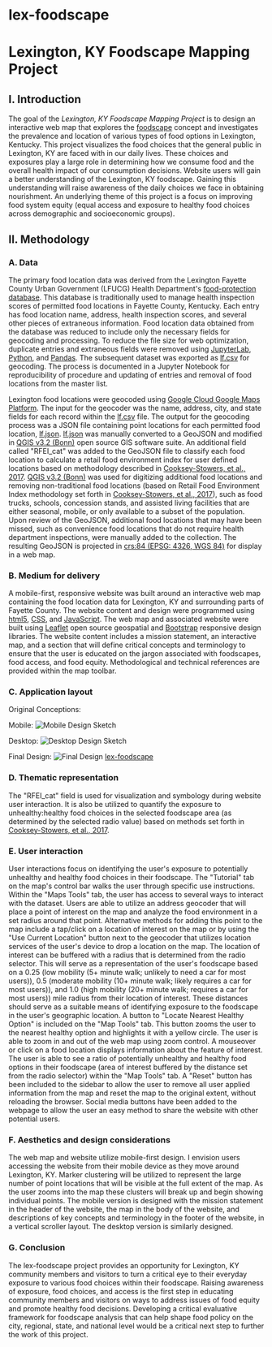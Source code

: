 # lex-foodscape
# Lexington, KY Foodscape Mapping Project

## I. Introduction
The goal of the *Lexington, KY Foodscape Mapping Project* is to design an interactive web map that explores the [foodscape](https://journals.sagepub.com/doi/pdf/10.1177/1536504214545754) concept and investigates the prevalence and location of various types of food options in Lexington, Kentucky. This project visualizes the food choices that the general public in Lexington, KY are faced with in our daily lives. These choices and exposures play a large role in determining how we consume food and the overall health impact of our consumption decisions. Website users will gain a better understanding of the Lexington, KY foodscape. Gaining this understanding will raise awareness of the daily choices we face in obtaining nourishment. An underlying theme of this project is a focus on improving food system equity (equal access and exposure to healthy food choices across demographic and socioeconomic groups). 

## II. Methodology
     
### A. Data
The primary food location data was derived from the Lexington Fayette County Urban Government (LFUCG) Health Department's [food-protection database](https://lexingtonhealthdepartment.org/food-protection/). This database is traditionally used to manage health inspection scores of permitted food locations in Fayette County, Kentucky. Each entry has food location name, address, health inspection scores, and several other pieces of extraneous information. Food location data obtained from the database was reduced to include only the necessary fields for geocoding and processing. To reduce the file size for web optimization, duplicate entries and extraneous fields were removed using [JupyterLab](https://github.com/jupyterlab/jupyterlab), [Python](https://www.python.org/), and [Pandas](https://pandas.pydata.org/). The subsequent dataset was exported as [lf.csv](https://github.com/ljmoser83/lex-foodscape/blob/master/data/lf.csv) for geocoding. The process is documented in a Jupyter Notebook for reproducibility of procedure and updating of entries and removal of food locations from the master list.

Lexington food locations were geocoded using [Google Cloud Google Maps Platform](https://cloud.google.com/maps-platform/). The input for the geocoder was the name, address, city, and state fields for each record within the [lf.csv](https://github.com/ljmoser83/lex-foodscape/blob/master/data/lf.csv) file. The output for the geocoding process was a JSON file containing point locations for each permitted food location, [lf.json](https://github.com/ljmoser83/lex-foodscape/blob/master/data/Lex_Food/lf.json). [lf.json](https://github.com/ljmoser83/lex-foodscape/blob/master/data/Lex_Food/lf.json) was manually converted to a GeoJSON and modified in [QGIS v3.2 (Bonn)](https://www.qgis.org/en/site/) open source GIS software suite. An additional field called "RFEI_cat" was added to the GeoJSON file to classify each food location to calculate a retail food environment index for user defined locations based on methodology described in [Cooksey-Stowers, et al., 2017](https://www.ncbi.nlm.nih.gov/pmc/articles/PMC5708005/pdf/ijerph-14-01366.pdf). [QGIS v3.2 (Bonn)](https://www.qgis.org/en/site/) was used for digitizing additional food locations and removing non-traditional food locations (based on Retail Food Environment Index methodology set forth in [Cooksey-Stowers, et al., 2017](https://www.ncbi.nlm.nih.gov/pmc/articles/PMC5708005/pdf/ijerph-14-01366.pdf)), such as food trucks, schools, concession stands, and assisted living facilities that are either seasonal, mobile, or only available to a subset of the population. Upon review of the GeoJSON, additional food locations that may have been missed, such as convenience food locations that do not require health department inspections, were manually added to the collection. The resulting GeoJSON is projected in [crs:84 (EPSG: 4326, WGS 84)](https://epsg.io/4326) for display in a web map. 

### B. Medium for delivery
A mobile-first, responsive website was built around an interactive web map containing the food location data for Lexington, KY and surrounding parts of Fayette County. The website content and design were programmed using [html5](https://developer.mozilla.org/en-US/docs/Web/Guide/HTML/HTML5), [CSS](https://developer.mozilla.org/en-US/docs/Web/CSS/Reference), and [JavaScript](https://developer.mozilla.org/bm/docs/Web/JavaScript). The web map and associated website were built using [Leaflet](https://leafletjs.com/) open source geospatial and [Bootstrap](https://getbootstrap.com/) responsive design libraries. The website content includes a mission statement, an interactive map, and a section that will define critical concepts and terminology to ensure that the user is educated on the jargon associated with foodscapes, food access, and food equity. Methodological and technical references are provided within the map toolbar.

### C. Application layout
Original Conceptions:

Mobile:
![Mobile Design Sketch](https://github.com/ljmoser83/lex-foodscape/blob/master/images/mobile.png)

Desktop:
![Desktop Design Sketch](https://github.com/ljmoser83/lex-foodscape/blob/master/images/lex-foodscape-concept.png)

Final Design:
![Final Design](https://github.com/ljmoser83/lex-foodscape/blob/master/images/layout.png)
[lex-foodscape](https://ljmoser83.github.io/lex-foodscape/)

### D. Thematic representation

The "RFEI_cat" field is used for visualization and symbology during website user interaction. It is also be utilized to quantify the exposure to unhealthy:healthy food choices in the selected foodscape area (as determined by the selected radio value) based on methods set forth in [Cooksey-Stowers, et al., 2017](https://www.ncbi.nlm.nih.gov/pmc/articles/PMC5708005/pdf/ijerph-14-01366.pdf). 

### E. User interaction

User interactions focus on identifying the user's exposure to potentially unhealthy and healthy food choices in their foodscape. The "Tutorial" tab on the map's control bar walks the user through specific use instructions. Within the "Maps Tools" tab, the user has access to several ways to interact with the dataset. Users are able to utilize an address geocoder that will place a point of interest on the map and analyze the food environment in a set radius around that point. Alternative methods for adding this point to the map include a tap/click on a location of interest on the map or by using the "Use Current Location" button next to the geocoder that utilizes location services of the user's device to drop a location on the map. The location of interest can be buffered with a radius that is determined from the radio selector. This will serve as a representation of the user's foodscape based on a 0.25 (low mobility (5+ minute walk; unlikely to need a car for most users)), 0.5 (moderate mobility (10+ minute walk; likely requires a car for most users)), and 1.0 (high mobility (20+ minute walk; requires a car for most users)) mile radius from their location of interest. These distances should serve as a suitable means of identifying exposure to the foodscape in the user's geographic location. A button to "Locate Nearest Healthy Option" is included on the "Map Tools" tab. This button zooms the user to the nearest healthy option and highlights it with a yellow circle. The user is able to zoom in and out of the web map using zoom control. A mouseover or click on a food location displays information about the feature of interest. The user is able to see a ratio of potentially unhealthy and healthy food options in their foodscape (area of interest buffered by the distance set from the radio selector) within the "Map Tools" tab. A "Reset" button has been included to the sidebar to allow the user to remove all user applied information from the map and reset the map to the original extent, without reloading the browser. Social media buttons have been added to the webpage to allow the user an easy method to share the website with other potential users.


### F. Aesthetics and design considerations

The web map and website utilize mobile-first design. I envision users accessing the website from their mobile device as they move around Lexington, KY. Marker clustering will be utilized to represent the large number of point locations that will be visible at the full extent of the map. As the user zooms into the map these clusters will break up and begin showing individual points. The mobile version is designed with the mission statement in the header of the website, the map in the body of the website, and descriptions of key concepts and terminology in the footer of the website, in a vertical scroller layout. The desktop version is similarly designed.

### G. Conclusion

The lex-foodscape project provides an opportunity for Lexington, KY community members and visitors to turn a critical eye to their everyday exposure to various food choices within their foodscape. Raising awareness of exposure, food choices, and access is the first step in educating community members and visitors on ways to address issues of food equity and promote healthy food decisions. Developing a critical evaluative framework for foodscape analysis that can help shape food policy on the city, regional, state, and national level would be a critical next step to further the work of this project. 